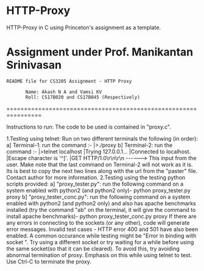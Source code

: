 # HTTP-Proxy
HTTP-Proxy in C using Princeton's assignment as a template.

Assignment under Prof. Manikantan Srinivasan
================================================================

    README file for CS3205 Assignment - HTTP Proxy

           Name: Akash N A and Vamsi KV
           Roll: CS17B020 and CS17B045 (Respectively)
 
================================================================

Instructions to run:
The code to be used is contained in "proxy.c".

1.Testing using telnet:
    Run on two different terminals the following (in order):
    a] Terminal-1: run the command :-
                    |>./proxy <port-no of proxy>
    b] Terminal-2: run the command :-
                    |>telnet localhost <port-no of proxy>
                    |Trying 127.0.0.1...
                    |Connected to localhost.
                    |Escape character is '^]'.
                    |GET <URL> HTTP/1.0\r\n\r\n                   ------> This input from the user.
    Make note that the last command on Terminal-2 will not work as it is. Its is best to copy the next two lines along with the url
    from the "paster" file. Contact author for more information.
2.Testing using the testing python scripts provided:
    a] "proxy_tester.py": run the following command on a system enabled with python2 (and python2 only)-
                    python proxy_tester.py proxy <port-no of proxy>
    b] "proxy_tester_conc.py": run the following command on a system enabled with python2 (and python2 only)
                                and also has apache benchmarks installed (try the command "ab" on the terminal,
                                it will give the command to install apache benchmarks)-
                    python proxy_tester_conc.py proxy <port-no of proxy>
If there are any errors in connecting to the sockets (or any other), code will generate error messages.
Invalid test cases - HTTP error 400 and 501 have also been enabled.
A common occurance while testing might be "Error in binding with socket <no>". Try using a different socket or 
try waiting for a while before using the same socket(so that it can be cleared). To avoid this, try avoiding 
abnormal termination of proxy. Emphasis on this while using telnet to test. Use Ctrl-C to terminate the proxy.

